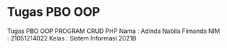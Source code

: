 # Tugas PBO OOP 
Tugas PBO OOP PROGRAM CRUD PHP
Nama : Adinda Nabila Firnanda
NIM : 21051214022
Kelas : Sistem Informasi 2021B